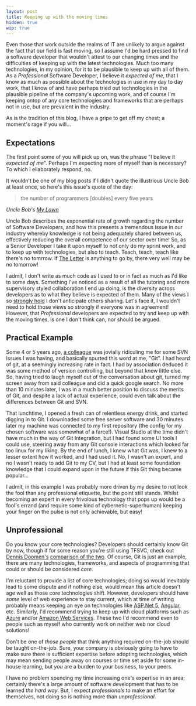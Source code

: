 ```yaml
---
layout: post
title: Keeping up with the moving times
hidden: true
wip: true
---
```


Even those that work outside the realms of IT are unlikely to argue against the fact that our field is fast moving, so I assume I'd be hard pressed to find a software developer that wouldn't attest to our changing times and the difficulties of keeping up with the latest technologies. Much too many technologies, in my opinion, for it to be plausible to keep up with all of them. As a _Professional_ Software Developer, I believe it _expected of me_, that I know as much as possible about the technologies in use in my day to day work, that I know of and have perhaps tried out technologies in the plausible pipeline of the company's upcoming work, and of course I'm keeping ontop of any core technologies and frameworks that are perhaps not in use, but are prevalent in the industry.

As is the tradition of this blog, I have a gripe to get off my chest; a moment's rage if you will...

## Expectations

The first point some of you will pick up on, was the phrase "I believe it _expected of me_". Perhaps I'm expecting more of myself than is necessary? To which I ellaborately respond, no.

It wouldn't be one of my blog posts if I didn't quote the illustrious Uncle Bob at least once, so here's this issue's quote of the day:

> the number of programmers [doubles] every five years

_Uncle Bob's [My Lawn](http://blog.cleancoder.com/uncle-bob/2014/06/20/MyLawn.html)_

Uncle Bob describes the exponential rate of growth regarding the number of Software Developers, and how this presents a tremendous issue in our industry whereby knowledge is not being adequately shared between us, effectively reducing the overall competence of our sector over time! So, as a Senior Developer I take it upon myself to not only do my sprint work, and to keep up with technologies, but also to teach. Teach, teach, teach like there's no tomrrow. If [The Letter](https://blog.8thlight.com/uncle-bob/2012/01/12/The-Letter.html) is anything to go by, there very well may be no tomorrow!

I admit, I don't write as much code as I used to or in fact as much as I'd like to some days. Something I've noticed as a result of all the tutoring and more supervisory styled collaboration I end up doing, is the diversity across developers as to what they believe is expected of them. Many of the views I so [strongly hold](http://blog.codinghorror.com/strong-opinions-weakly-held/) I don't anticipate others sharing. Let's face it, I wouldn't need to hold those views so strongly if everyone was in agreement! However, that _Professional_ developers are expected to try and keep up with the moving times, is one I don't think can, nor should be argued.

## Practical Example

Some 4 or 5 years ago, [a colleague](http://blog.devbot.net/testing/#guru) was jovially ridiculing me for some SVN issues I was having, and basically spurted this word at me, "Git". I had heard of git, at a seemingly increasing rate in fact. I had by association deduced it was some method of version controlling, but beyond that knew little else. So, having tried to laugh myself out of the conversation about git, turned my screen away from said colleague and did a quick google search. No more than 10 minutes later, I was in a much better position to discuss the merits of Git, and despite a lack of actual experience, could even talk about the differences between Git and SVN.

That lunchtime, I opened a fresh can of relentless energy drink, and started digging in to Git. I downloaded some free server software and 30 minutes later my machine was connected to my first repository (the config for my chosen software was somewhat of a farce!). Visual Studio at the time didn't have much in the way of Git Integration, but I had found some UI tools I could use, steering away from any Git console interactions which looked far too linux for my liking. By the end of lunch, I knew what Git was, I knew to a lesser extent how it worked, and I had used it. No, I wasn't an expert, and no I wasn't ready to add Git to my CV, but I had at least some foundation knowledge that I could expand upon in the future if this Git thing became popular...

I admit, in this example I was probably more driven by my desire to not look the fool than any professional etiquette, but the point still stands. Whilst becoming an expert in every frivolous technology that pops up would be a fool's errand (and require some kind of cybernetic-superhuman) keeping your finger on the pulse is not only achievable, but easy!

## Unprofessional

Do you know your core technologies? Developers should certainly know Git by now, though if for some reason you're still using TFSVC, check out [Dennis Doomen's](https://twitter.com/ddoomen) [comparison of the two](http://www.continuousimprover.com/2015/06/why-you-should-abandon-tfs-source.html). Of course, Git is just an example, there are many technologies, frameworks, and aspects of programming that could or should be considered _core_.

I'm reluctant to provide a list of core technologies; doing so would inevitably lead to some dispute and if nothing else, would mean this article doesn't age well as those core technologies shift. However, developers should have _some_ level of web experience to stay current, which at time of writing probably means keeping an eye on technologies like [ASP.Net 5](https://get.asp.net/), [Angular](https://angularjs.org/), etc. Similarly, I'd recommend trying to keep up with cloud platforms such as [Azure](https://azure.microsoft.com/en-gb/) and/or [Amazon Web Services](https://aws.amazon.com/). These two I'd recommend even to people such as myself who currently work on neither web nor cloud solutions!

Don't be one of _those people_ that think anything required on-the-job should be taught on-the-job. Sure, your company is obviously going to have to make sure there is sufficient expertise before adopting technologies, which may mean sending people away on courses or time set aside for some in-house learning, but _you_ are a burden to your business, to your peers.

I have no problem spending my time increasing one's expertise in an area; certainly there's a large amount of software development that has to be learned _the hard way_. But, I expect _professionals_ to make an effort for themselves, not doing so is nothing more than _unprofessional_.
